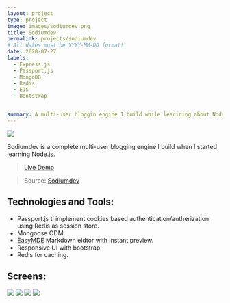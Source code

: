 ```yaml
---
layout: project
type: project
image: images/sodiumdev.png
title: Sodiumdev
permalink: projects/sodiumdev
# All dates must be YYYY-MM-DD format!
date: 2020-07-27
labels:
  - Express.js
  - Passport.js
  - MongoDB
  - Redis
  - EJS
  - Bootstrap


summary: A multi-user bloggin engine I build while learining about Node and Express.js.
---
```


<img class="ui medium right floated rounded image" src="../images/sodiumdev-1.png">

Sodiumdev is a complete multi-user blogging engine I build when I started learning Node.js.

> [Live Demo](https://sodiumdev.herokuapp.com/)

> Source: <a href="https://github.com/3omer/sodiumdev"><i class="large github icon"></i>Sodiumdev</a>

## Technologies and Tools:
- Passport.js ti implement cookies based authentication/autherization using Redis as session store.
- Mongoose ODM.
- [EasyMDE](https://github.com/Ionaru/easy-markdown-editor) Markdown eidtor with instant preview.
- Responsive UI with bootstrap.
- Redis for caching.

## Screens:
<div class="ui images">
  <img class="ui centered big image" src="../images/sodiumdev-1.png">
  <img class="ui medium image" src="../images/sodiumdev-2.png">
  <img class="ui medium image" src="../images/sodiumdev-3.png">
  <img class="ui medium image" src="../images/sodiumdev-4.png">
</div>
